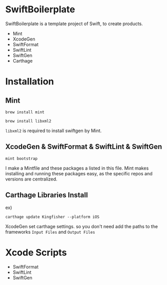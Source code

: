 # SwiftBoilerplate

SwiftBoilerplate is a template project of Swift, to create products.

- Mint
- XcodeGen
- SwiftFormat
- SwiftLint
- SwiftGen
- Carthage

# Installation

## Mint

```
brew install mint
```

```
brew install libxml2
```

`libxml2` is required to install swiftgen by Mint.

## XcodeGen & SwiftFormat & SwiftLint & SwiftGen

```
mint bootstrap
```

I make a Mintfile and these packages a listed in this file.
Mint makes installing and running these packages easy, as the specific repos and versions are centralized.

## Carthage Libraries Install

ex)

```
carthage update Kingfisher --platform iOS
```

XcodeGen set carthage settings. so you don't need add the paths to the frameworks `Input Files` and `Output Files`

# Xcode Scripts

- SwiftFormat
- SwiftLint
- SwiftGen

